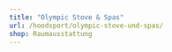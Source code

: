 ```yaml
---
title: "Olympic Stove & Spas"
url: /hoodsport/olympic-stove-und-spas/
shop: Raumausstattung
---
```

